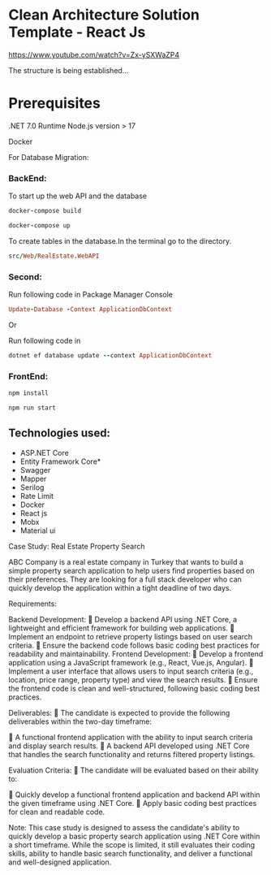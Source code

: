 # Clean Architecture Solution Template - React Js

https://www.youtube.com/watch?v=Zx-ySXWaZP4

The structure is being established...
# Prerequisites
.NET 7.0 Runtime
Node.js version > 17

Docker

For Database Migration:
  ### BackEnd:
   To start up the web API and the database
   
   ```ruby
   docker-compose build
   ```
   ```ruby
   docker-compose up
   ``` 
  
  To create tables in the database.In the terminal go to the directory.
  ```ruby
  src/Web/RealEstate.WebAPI
  ```   
  
  ### Second:
  Run following code in Package Manager Console
  ```ruby
  Update-Database -Context ApplicationDbContext
  ```
  Or 

  Run following code in 
  ```ruby
  dotnet ef database update --context ApplicationDbContext
  ```

  ### FrontEnd:

  ```ruby
  npm install
  ```

  ```ruby
  npm run start
  ```

  ## Technologies used:

* ASP.NET Core
* Entity Framework Core*
* Swagger
* Mapper
* Serilog
* Rate Limit
* Docker
* React js
* Mobx
* Material ui

Case Study: Real Estate Property Search

ABC Company is a real estate company in Turkey that wants to build a simple property search application
to help users find properties based on their preferences. They are looking for a full stack developer who
can quickly develop the application within a tight deadline of two days.

Requirements:

Backend Development:
 Develop a backend API using .NET Core, a lightweight and efficient framework for building web
applications.
 Implement an endpoint to retrieve property listings based on user search criteria.
 Ensure the backend code follows basic coding best practices for readability and maintainability.
Frontend Development:
 Develop a frontend application using a JavaScript framework (e.g., React, Vue.js, Angular).
 Implement a user interface that allows users to input search criteria (e.g., location, price range,
property type) and view the search results.
 Ensure the frontend code is clean and well-structured, following basic coding best practices.

Deliverables:
 The candidate is expected to provide the following deliverables within the two-day timeframe:

 A functional frontend application with the ability to input search criteria and display search
results.
 A backend API developed using .NET Core that handles the search functionality and returns
filtered property listings.

Evaluation Criteria:
 The candidate will be evaluated based on their ability to:

 Quickly develop a functional frontend application and backend API within the given timeframe
using .NET Core.
 Apply basic coding best practices for clean and readable code.

Note: This case study is designed to assess the candidate&#39;s ability to quickly develop a basic property
search application using .NET Core within a short timeframe. While the scope is limited, it still evaluates
their coding skills, ability to handle basic search functionality, and deliver a functional and well-designed
application.
